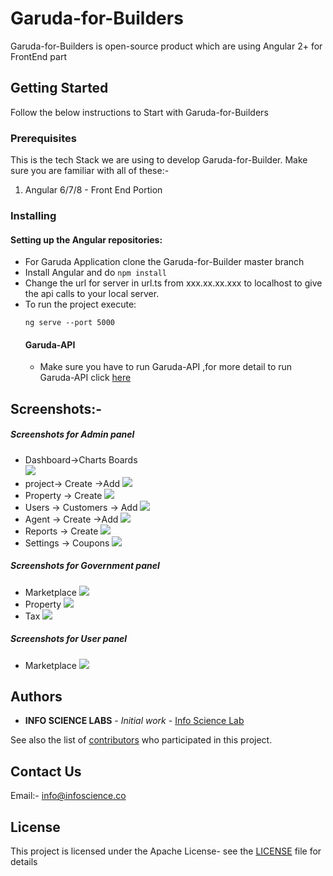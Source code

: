 # Garuda-for-Builders
Garuda-for-Builders is open-source product which are using Angular 2+ for FrontEnd part

## Getting Started

Follow the below instructions to Start with Garuda-for-Builders

### Prerequisites
This is the tech Stack we are using to develop Garuda-for-Builder. Make sure you are familiar with all of these:-
1. Angular 6/7/8 - Front End Portion



### Installing
#### Setting up the Angular repositories:
* For Garuda Application clone the Garuda-for-Builder master branch
* Install Angular and do ``` npm install ```
* Change the url for server in url.ts from xxx.xx.xx.xxx to localhost to give the api calls to your local server.
* To run the project execute:
    ``` 
    ng serve --port 5000
    
    ````
   #### Garuda-API
   * Make sure you have to run  Garuda-API ,for more detail to run Garuda-API click [here](https://github.com/InfoScienceLabs/Garuda-API)


## Screenshots:-  
 ##### Screenshots for Admin panel 
  * Dashboard->Charts Boards  
  ![](docs/screenb2b1.png)  
  * project-> Create ->Add 
  ![](docs/scrrenb2b2.png)
  * Property -> Create
  ![](docs/scrrenb2b3.png)
  * Users -> Customers -> Add
  ![](docs/screenb2b4.png)
  * Agent -> Create ->Add
  ![](docs/screenb2b5.png)  
  * Reports -> Create
  ![](docs/screenb2b6.png)  
  * Settings -> Coupons
  ![](docs/Screensetting.png)
 
  ##### Screenshots for Government panel 
   * Marketplace
   ![](docs/screengovt1.png)
   * Property
   ![](docs/ScreenGovt2.png)
   * Tax
   ![](docs/screengovt3.png)
  
   ##### Screenshots for User panel 
   * Marketplace
  ![](docs/Screenuser1.png)

## Authors

* **INFO SCIENCE LABS** - *Initial work* - [Info Science Lab](https://github.com/InfoScienceLabs)

See also the list of [contributors](https://github.com/Infosciencelabsdev/Garuda/graphs/contributors) who participated in this project.

## Contact Us
  Email:- info@infoscience.co
## License
This project is licensed under the Apache License- see the [LICENSE](https://github.com/InfoScienceLabs/Garuda-for-Builders/blob/master/LICENSE) file for details





